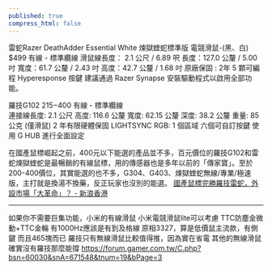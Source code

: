 ```yaml
---
published: true
compress_html: false
---
```


雷蛇Razer DeathAdder Essential White 煉獄蝰蛇標準版 電競滑鼠-(黑、白) $499
有線 - 標準纜線
  滑鼠線長度： 2.1 公尺 / 6.89 呎
長度：127.0 公釐 / 5.00 吋
寬度：61.7 公釐 / 2.43 吋
高度：42.7 公釐 / 1.68 吋
原廠保固 : 2年
5 顆可編程 Hyperesponse 按鍵
建議通過 Razer Synapse 安裝驅動程式以啟用全部功能。

羅技G102  $215-$400
有線 - 標準纜線  
  連接線長度: 2.1 公尺
高度: 116.6 公釐
寬度: 62.15 公釐
深度: 38.2 公釐
重量: 85 公克 (僅滑鼠)
2 年有限硬體保固
LIGHTSYNC RGB: 1 個區域
六個可自訂按鍵
使用 G HUB 進行全面設定

在國產鼠標崛起之前，400元以下能選的產品並不多，百元價位的羅技G102和雷蛇煉獄蝰蛇是最暢銷的有線鼠標，用的傳感器也是多年以前的「傳家寶」。至於200-400價位，其實能選的也不多，G304、G403、煉獄蝰蛇無線/專業/極速版，主打就是換湯不換藥，反正玩家也沒別的能選。
   [國產鼠標完勝羅技雷蛇，外設市場「大革命」？ - 新浪香港](https://portal.sina.com.hk/others/sina/2024/08/17/939244/%E5%9C%8B%E7%94%A2%E9%BC%A0%E6%A8%99%E5%AE%8C%E5%8B%9D%E7%BE%85%E6%8A%80%E9%9B%B7%E8%9B%87%EF%BC%8C%E5%A4%96%E8%A8%AD%E5%B8%82%E5%A0%B4%E3%80%8C%E5%A4%A7%E9%9D%A9%E5%91%BD%E3%80%8D%EF%BC%9F/)

---

如果你不需要巨集功能，小米的有線滑鼠
小米電競滑鼠lite可以考慮
TTC防塵金微動+TTC金輪
有1000Hz應該是有到及格線
原相3327，算是低價鼠主流款，有側鍵
而且465塊而已
羅技只有無線滑鼠比較值得推，因為實在省電
其他的無線滑鼠確實沒有羅技那麼能撐
  https://forum.gamer.com.tw/C.php?bsn=60030&snA=671548&tnum=19&bPage=3